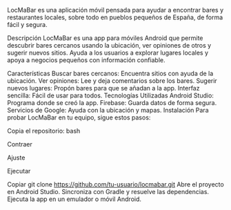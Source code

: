 LocMaBar es una aplicación móvil pensada para ayudar a encontrar bares y restaurantes locales, sobre todo en pueblos pequeños de España, de forma fácil y segura.

Descripción
LocMaBar es una app para móviles Android que permite descubrir bares cercanos usando la ubicación, ver opiniones de otros y sugerir nuevos sitios. Ayuda a los usuarios a explorar lugares locales y apoya a negocios pequeños con información confiable.

Características
Buscar bares cercanos: Encuentra sitios con ayuda de la ubicación.
Ver opiniones: Lee y deja comentarios sobre los bares.
Sugerir nuevos lugares: Propón bares para que se añadan a la app.
Interfaz sencilla: Fácil de usar para todos.
Tecnologías Utilizadas
Android Studio: Programa donde se creó la app.
Firebase: Guarda datos de forma segura.
Servicios de Google: Ayuda con la ubicación y mapas.
Instalación
Para probar LocMaBar en tu equipo, sigue estos pasos:

Copia el repositorio:
bash

Contraer

Ajuste

Ejecutar

Copiar
git clone https://github.com/tu-usuario/locmabar.git
Abre el proyecto en Android Studio.
Sincroniza con Gradle y resuelve las dependencias.
Ejecuta la app en un emulador o móvil Android.
